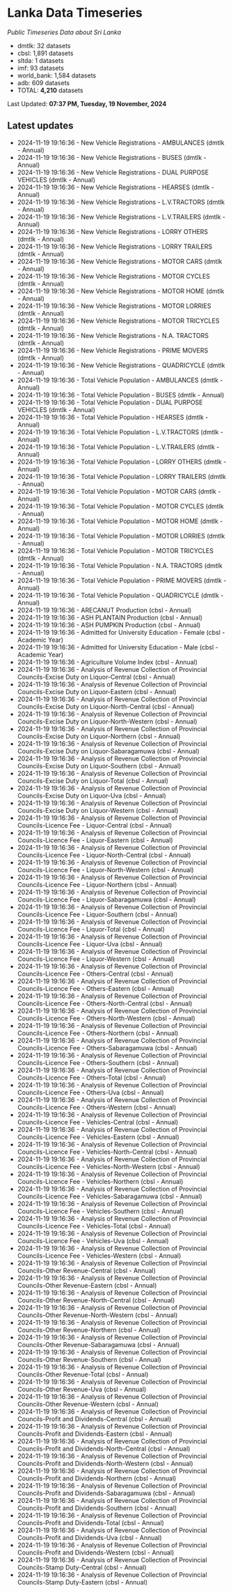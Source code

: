 # Lanka Data Timeseries
*Public Timeseries Data about Sri Lanka*

* dmtlk: 32 datasets
* cbsl: 1,891 datasets
* sltda: 1 datasets
* imf: 93 datasets
* world_bank: 1,584 datasets
* adb: 609 datasets
* TOTAL: **4,210** datasets

Last Updated: **07:37 PM, Tuesday, 19 November, 2024**

## Latest updates

* 2024-11-19 19:16:36 - New Vehicle Registrations - AMBULANCES (dmtlk - Annual)
* 2024-11-19 19:16:36 - New Vehicle Registrations - BUSES (dmtlk - Annual)
* 2024-11-19 19:16:36 - New Vehicle Registrations - DUAL PURPOSE VEHICLES (dmtlk - Annual)
* 2024-11-19 19:16:36 - New Vehicle Registrations - HEARSES (dmtlk - Annual)
* 2024-11-19 19:16:36 - New Vehicle Registrations - L.V.TRACTORS (dmtlk - Annual)
* 2024-11-19 19:16:36 - New Vehicle Registrations - L.V.TRAILERS (dmtlk - Annual)
* 2024-11-19 19:16:36 - New Vehicle Registrations - LORRY OTHERS (dmtlk - Annual)
* 2024-11-19 19:16:36 - New Vehicle Registrations - LORRY TRAILERS (dmtlk - Annual)
* 2024-11-19 19:16:36 - New Vehicle Registrations - MOTOR CARS (dmtlk - Annual)
* 2024-11-19 19:16:36 - New Vehicle Registrations - MOTOR CYCLES (dmtlk - Annual)
* 2024-11-19 19:16:36 - New Vehicle Registrations - MOTOR HOME (dmtlk - Annual)
* 2024-11-19 19:16:36 - New Vehicle Registrations - MOTOR LORRIES (dmtlk - Annual)
* 2024-11-19 19:16:36 - New Vehicle Registrations - MOTOR TRICYCLES (dmtlk - Annual)
* 2024-11-19 19:16:36 - New Vehicle Registrations - N.A. TRACTORS (dmtlk - Annual)
* 2024-11-19 19:16:36 - New Vehicle Registrations - PRIME MOVERS (dmtlk - Annual)
* 2024-11-19 19:16:36 - New Vehicle Registrations - QUADRICYCLE (dmtlk - Annual)
* 2024-11-19 19:16:36 - Total Vehicle Population - AMBULANCES (dmtlk - Annual)
* 2024-11-19 19:16:36 - Total Vehicle Population - BUSES (dmtlk - Annual)
* 2024-11-19 19:16:36 - Total Vehicle Population - DUAL PURPOSE VEHICLES (dmtlk - Annual)
* 2024-11-19 19:16:36 - Total Vehicle Population - HEARSES (dmtlk - Annual)
* 2024-11-19 19:16:36 - Total Vehicle Population - L.V.TRACTORS (dmtlk - Annual)
* 2024-11-19 19:16:36 - Total Vehicle Population - L.V.TRAILERS (dmtlk - Annual)
* 2024-11-19 19:16:36 - Total Vehicle Population - LORRY OTHERS (dmtlk - Annual)
* 2024-11-19 19:16:36 - Total Vehicle Population - LORRY TRAILERS (dmtlk - Annual)
* 2024-11-19 19:16:36 - Total Vehicle Population - MOTOR CARS (dmtlk - Annual)
* 2024-11-19 19:16:36 - Total Vehicle Population - MOTOR CYCLES (dmtlk - Annual)
* 2024-11-19 19:16:36 - Total Vehicle Population - MOTOR HOME (dmtlk - Annual)
* 2024-11-19 19:16:36 - Total Vehicle Population - MOTOR LORRIES (dmtlk - Annual)
* 2024-11-19 19:16:36 - Total Vehicle Population - MOTOR TRICYCLES (dmtlk - Annual)
* 2024-11-19 19:16:36 - Total Vehicle Population - N.A. TRACTORS (dmtlk - Annual)
* 2024-11-19 19:16:36 - Total Vehicle Population - PRIME MOVERS (dmtlk - Annual)
* 2024-11-19 19:16:36 - Total Vehicle Population - QUADRICYCLE (dmtlk - Annual)
* 2024-11-19 19:16:36 - ARECANUT Production (cbsl - Annual)
* 2024-11-19 19:16:36 - ASH PLANTAIN Production (cbsl - Annual)
* 2024-11-19 19:16:36 - ASH PUMPKIN Production (cbsl - Annual)
* 2024-11-19 19:16:36 - Admitted for University Education - Female (cbsl - Academic Year)
* 2024-11-19 19:16:36 - Admitted for University Education - Male (cbsl - Academic Year)
* 2024-11-19 19:16:36 - Agriculture Volume Index (cbsl - Annual)
* 2024-11-19 19:16:36 - Analysis of Revenue Collection of Provincial Councils-Excise Duty on Liquor-Central (cbsl - Annual)
* 2024-11-19 19:16:36 - Analysis of Revenue Collection of Provincial Councils-Excise Duty on Liquor-Eastern (cbsl - Annual)
* 2024-11-19 19:16:36 - Analysis of Revenue Collection of Provincial Councils-Excise Duty on Liquor-North-Central (cbsl - Annual)
* 2024-11-19 19:16:36 - Analysis of Revenue Collection of Provincial Councils-Excise Duty on Liquor-North-Western (cbsl - Annual)
* 2024-11-19 19:16:36 - Analysis of Revenue Collection of Provincial Councils-Excise Duty on Liquor-Northern (cbsl - Annual)
* 2024-11-19 19:16:36 - Analysis of Revenue Collection of Provincial Councils-Excise Duty on Liquor-Sabaragamuwa (cbsl - Annual)
* 2024-11-19 19:16:36 - Analysis of Revenue Collection of Provincial Councils-Excise Duty on Liquor-Southern (cbsl - Annual)
* 2024-11-19 19:16:36 - Analysis of Revenue Collection of Provincial Councils-Excise Duty on Liquor-Total (cbsl - Annual)
* 2024-11-19 19:16:36 - Analysis of Revenue Collection of Provincial Councils-Excise Duty on Liquor-Uva (cbsl - Annual)
* 2024-11-19 19:16:36 - Analysis of Revenue Collection of Provincial Councils-Excise Duty on Liquor-Western (cbsl - Annual)
* 2024-11-19 19:16:36 - Analysis of Revenue Collection of Provincial Councils-Licence Fee - Liquor-Central (cbsl - Annual)
* 2024-11-19 19:16:36 - Analysis of Revenue Collection of Provincial Councils-Licence Fee - Liquor-Eastern (cbsl - Annual)
* 2024-11-19 19:16:36 - Analysis of Revenue Collection of Provincial Councils-Licence Fee - Liquor-North-Central (cbsl - Annual)
* 2024-11-19 19:16:36 - Analysis of Revenue Collection of Provincial Councils-Licence Fee - Liquor-North-Western (cbsl - Annual)
* 2024-11-19 19:16:36 - Analysis of Revenue Collection of Provincial Councils-Licence Fee - Liquor-Northern (cbsl - Annual)
* 2024-11-19 19:16:36 - Analysis of Revenue Collection of Provincial Councils-Licence Fee - Liquor-Sabaragamuwa (cbsl - Annual)
* 2024-11-19 19:16:36 - Analysis of Revenue Collection of Provincial Councils-Licence Fee - Liquor-Southern (cbsl - Annual)
* 2024-11-19 19:16:36 - Analysis of Revenue Collection of Provincial Councils-Licence Fee - Liquor-Total (cbsl - Annual)
* 2024-11-19 19:16:36 - Analysis of Revenue Collection of Provincial Councils-Licence Fee - Liquor-Uva (cbsl - Annual)
* 2024-11-19 19:16:36 - Analysis of Revenue Collection of Provincial Councils-Licence Fee - Liquor-Western (cbsl - Annual)
* 2024-11-19 19:16:36 - Analysis of Revenue Collection of Provincial Councils-Licence Fee - Others-Central (cbsl - Annual)
* 2024-11-19 19:16:36 - Analysis of Revenue Collection of Provincial Councils-Licence Fee - Others-Eastern (cbsl - Annual)
* 2024-11-19 19:16:36 - Analysis of Revenue Collection of Provincial Councils-Licence Fee - Others-North-Central (cbsl - Annual)
* 2024-11-19 19:16:36 - Analysis of Revenue Collection of Provincial Councils-Licence Fee - Others-North-Western (cbsl - Annual)
* 2024-11-19 19:16:36 - Analysis of Revenue Collection of Provincial Councils-Licence Fee - Others-Northern (cbsl - Annual)
* 2024-11-19 19:16:36 - Analysis of Revenue Collection of Provincial Councils-Licence Fee - Others-Sabaragamuwa (cbsl - Annual)
* 2024-11-19 19:16:36 - Analysis of Revenue Collection of Provincial Councils-Licence Fee - Others-Southern (cbsl - Annual)
* 2024-11-19 19:16:36 - Analysis of Revenue Collection of Provincial Councils-Licence Fee - Others-Total (cbsl - Annual)
* 2024-11-19 19:16:36 - Analysis of Revenue Collection of Provincial Councils-Licence Fee - Others-Uva (cbsl - Annual)
* 2024-11-19 19:16:36 - Analysis of Revenue Collection of Provincial Councils-Licence Fee - Others-Western (cbsl - Annual)
* 2024-11-19 19:16:36 - Analysis of Revenue Collection of Provincial Councils-Licence Fee - Vehicles-Central (cbsl - Annual)
* 2024-11-19 19:16:36 - Analysis of Revenue Collection of Provincial Councils-Licence Fee - Vehicles-Eastern (cbsl - Annual)
* 2024-11-19 19:16:36 - Analysis of Revenue Collection of Provincial Councils-Licence Fee - Vehicles-North-Central (cbsl - Annual)
* 2024-11-19 19:16:36 - Analysis of Revenue Collection of Provincial Councils-Licence Fee - Vehicles-North-Western (cbsl - Annual)
* 2024-11-19 19:16:36 - Analysis of Revenue Collection of Provincial Councils-Licence Fee - Vehicles-Northern (cbsl - Annual)
* 2024-11-19 19:16:36 - Analysis of Revenue Collection of Provincial Councils-Licence Fee - Vehicles-Sabaragamuwa (cbsl - Annual)
* 2024-11-19 19:16:36 - Analysis of Revenue Collection of Provincial Councils-Licence Fee - Vehicles-Southern (cbsl - Annual)
* 2024-11-19 19:16:36 - Analysis of Revenue Collection of Provincial Councils-Licence Fee - Vehicles-Total (cbsl - Annual)
* 2024-11-19 19:16:36 - Analysis of Revenue Collection of Provincial Councils-Licence Fee - Vehicles-Uva (cbsl - Annual)
* 2024-11-19 19:16:36 - Analysis of Revenue Collection of Provincial Councils-Licence Fee - Vehicles-Western (cbsl - Annual)
* 2024-11-19 19:16:36 - Analysis of Revenue Collection of Provincial Councils-Other Revenue-Central (cbsl - Annual)
* 2024-11-19 19:16:36 - Analysis of Revenue Collection of Provincial Councils-Other Revenue-Eastern (cbsl - Annual)
* 2024-11-19 19:16:36 - Analysis of Revenue Collection of Provincial Councils-Other Revenue-North-Central (cbsl - Annual)
* 2024-11-19 19:16:36 - Analysis of Revenue Collection of Provincial Councils-Other Revenue-North-Western (cbsl - Annual)
* 2024-11-19 19:16:36 - Analysis of Revenue Collection of Provincial Councils-Other Revenue-Northern (cbsl - Annual)
* 2024-11-19 19:16:36 - Analysis of Revenue Collection of Provincial Councils-Other Revenue-Sabaragamuwa (cbsl - Annual)
* 2024-11-19 19:16:36 - Analysis of Revenue Collection of Provincial Councils-Other Revenue-Southern (cbsl - Annual)
* 2024-11-19 19:16:36 - Analysis of Revenue Collection of Provincial Councils-Other Revenue-Total (cbsl - Annual)
* 2024-11-19 19:16:36 - Analysis of Revenue Collection of Provincial Councils-Other Revenue-Uva (cbsl - Annual)
* 2024-11-19 19:16:36 - Analysis of Revenue Collection of Provincial Councils-Other Revenue-Western (cbsl - Annual)
* 2024-11-19 19:16:36 - Analysis of Revenue Collection of Provincial Councils-Profit and Dividends-Central (cbsl - Annual)
* 2024-11-19 19:16:36 - Analysis of Revenue Collection of Provincial Councils-Profit and Dividends-Eastern (cbsl - Annual)
* 2024-11-19 19:16:36 - Analysis of Revenue Collection of Provincial Councils-Profit and Dividends-North-Central (cbsl - Annual)
* 2024-11-19 19:16:36 - Analysis of Revenue Collection of Provincial Councils-Profit and Dividends-North-Western (cbsl - Annual)
* 2024-11-19 19:16:36 - Analysis of Revenue Collection of Provincial Councils-Profit and Dividends-Northern (cbsl - Annual)
* 2024-11-19 19:16:36 - Analysis of Revenue Collection of Provincial Councils-Profit and Dividends-Sabaragamuwa (cbsl - Annual)
* 2024-11-19 19:16:36 - Analysis of Revenue Collection of Provincial Councils-Profit and Dividends-Southern (cbsl - Annual)
* 2024-11-19 19:16:36 - Analysis of Revenue Collection of Provincial Councils-Profit and Dividends-Total (cbsl - Annual)
* 2024-11-19 19:16:36 - Analysis of Revenue Collection of Provincial Councils-Profit and Dividends-Uva (cbsl - Annual)
* 2024-11-19 19:16:36 - Analysis of Revenue Collection of Provincial Councils-Profit and Dividends-Western (cbsl - Annual)
* 2024-11-19 19:16:36 - Analysis of Revenue Collection of Provincial Councils-Stamp Duty-Central (cbsl - Annual)
* 2024-11-19 19:16:36 - Analysis of Revenue Collection of Provincial Councils-Stamp Duty-Eastern (cbsl - Annual)